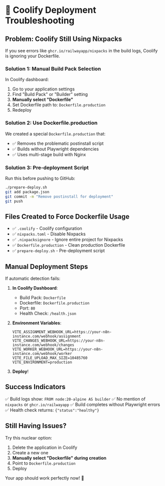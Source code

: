 # 🔧 Coolify Deployment Troubleshooting

## Problem: Coolify Still Using Nixpacks

If you see errors like `ghcr.io/railwayapp/nixpacks` in the build logs, Coolify is ignoring your Dockerfile.

### Solution 1: Manual Build Pack Selection

In Coolify dashboard:
1. Go to your application settings
2. Find "Build Pack" or "Builder" setting
3. **Manually select "Dockerfile"**
4. Set Dockerfile path to: `Dockerfile.production`
5. Redeploy

### Solution 2: Use Dockerfile.production

We created a special `Dockerfile.production` that:
- ✅ Removes the problematic postinstall script
- ✅ Builds without Playwright dependencies
- ✅ Uses multi-stage build with Nginx

### Solution 3: Pre-deployment Script

Run this before pushing to GitHub:
```bash
./prepare-deploy.sh
git add package.json
git commit -m "Remove postinstall for deployment"
git push
```

## Files Created to Force Dockerfile Usage

- ✅ `.coolify` - Coolify configuration
- ✅ `nixpacks.toml` - Disable Nixpacks
- ✅ `.nixpacksignore` - Ignore entire project for Nixpacks
- ✅ `Dockerfile.production` - Clean production Dockerfile
- ✅ `prepare-deploy.sh` - Pre-deployment script

## Manual Deployment Steps

If automatic detection fails:

1. **In Coolify Dashboard**:
   - Build Pack: `Dockerfile`
   - Dockerfile: `Dockerfile.production`
   - Port: `80`
   - Health Check: `/health.json`

2. **Environment Variables**:
   ```env
   VITE_ASSIGNMENT_WEBHOOK_URL=https://your-n8n-instance.com/webhook/assignment
   VITE_CHANGES_WEBHOOK_URL=https://your-n8n-instance.com/webhook/changes
   VITE_WORKER_WEBHOOK_URL=https://your-n8n-instance.com/webhook/worker
   VITE_FILE_UPLOAD_MAX_SIZE=10485760
   VITE_ENVIRONMENT=production
   ```

3. **Deploy**!

## Success Indicators

✅ Build logs show: `FROM node:20-alpine AS builder`
✅ No mention of `nixpacks` or `ghcr.io/railwayapp`
✅ Build completes without Playwright errors
✅ Health check returns: `{"status":"healthy"}`

## Still Having Issues?

Try this nuclear option:
1. Delete the application in Coolify
2. Create a new one
3. **Manually select "Dockerfile" during creation**
4. Point to `Dockerfile.production`
5. Deploy

Your app should work perfectly now! 🚀